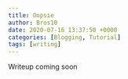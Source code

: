 ```yaml
---
title: Oopsie
author: Bros10
date: 2020-07-16 13:37:50 +0000
categories: [Blogging, Tutorial]
tags: [writing]
---
```


Writeup coming soon

